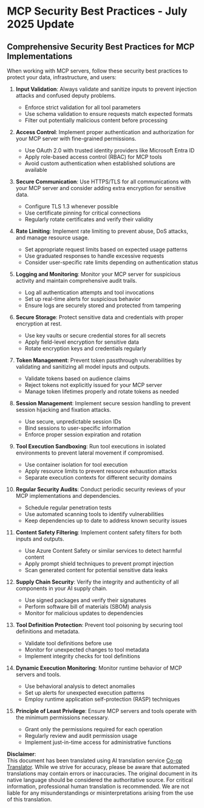 <!--
CO_OP_TRANSLATOR_METADATA:
{
  "original_hash": "c3f4ea5732d64bf965e8aa2907759709",
  "translation_date": "2025-07-17T13:45:05+00:00",
  "source_file": "02-Security/mcp-security-best-practices-2025.md",
  "language_code": "en"
}
-->
# MCP Security Best Practices - July 2025 Update

## Comprehensive Security Best Practices for MCP Implementations

When working with MCP servers, follow these security best practices to protect your data, infrastructure, and users:

1. **Input Validation**: Always validate and sanitize inputs to prevent injection attacks and confused deputy problems.
   - Enforce strict validation for all tool parameters
   - Use schema validation to ensure requests match expected formats
   - Filter out potentially malicious content before processing

2. **Access Control**: Implement proper authentication and authorization for your MCP server with fine-grained permissions.
   - Use OAuth 2.0 with trusted identity providers like Microsoft Entra ID
   - Apply role-based access control (RBAC) for MCP tools
   - Avoid custom authentication when established solutions are available

3. **Secure Communication**: Use HTTPS/TLS for all communications with your MCP server and consider adding extra encryption for sensitive data.
   - Configure TLS 1.3 whenever possible
   - Use certificate pinning for critical connections
   - Regularly rotate certificates and verify their validity

4. **Rate Limiting**: Implement rate limiting to prevent abuse, DoS attacks, and manage resource usage.
   - Set appropriate request limits based on expected usage patterns
   - Use graduated responses to handle excessive requests
   - Consider user-specific rate limits depending on authentication status

5. **Logging and Monitoring**: Monitor your MCP server for suspicious activity and maintain comprehensive audit trails.
   - Log all authentication attempts and tool invocations
   - Set up real-time alerts for suspicious behavior
   - Ensure logs are securely stored and protected from tampering

6. **Secure Storage**: Protect sensitive data and credentials with proper encryption at rest.
   - Use key vaults or secure credential stores for all secrets
   - Apply field-level encryption for sensitive data
   - Rotate encryption keys and credentials regularly

7. **Token Management**: Prevent token passthrough vulnerabilities by validating and sanitizing all model inputs and outputs.
   - Validate tokens based on audience claims
   - Reject tokens not explicitly issued for your MCP server
   - Manage token lifetimes properly and rotate tokens as needed

8. **Session Management**: Implement secure session handling to prevent session hijacking and fixation attacks.
   - Use secure, unpredictable session IDs
   - Bind sessions to user-specific information
   - Enforce proper session expiration and rotation

9. **Tool Execution Sandboxing**: Run tool executions in isolated environments to prevent lateral movement if compromised.
   - Use container isolation for tool execution
   - Apply resource limits to prevent resource exhaustion attacks
   - Separate execution contexts for different security domains

10. **Regular Security Audits**: Conduct periodic security reviews of your MCP implementations and dependencies.
    - Schedule regular penetration tests
    - Use automated scanning tools to identify vulnerabilities
    - Keep dependencies up to date to address known security issues

11. **Content Safety Filtering**: Implement content safety filters for both inputs and outputs.
    - Use Azure Content Safety or similar services to detect harmful content
    - Apply prompt shield techniques to prevent prompt injection
    - Scan generated content for potential sensitive data leaks

12. **Supply Chain Security**: Verify the integrity and authenticity of all components in your AI supply chain.
    - Use signed packages and verify their signatures
    - Perform software bill of materials (SBOM) analysis
    - Monitor for malicious updates to dependencies

13. **Tool Definition Protection**: Prevent tool poisoning by securing tool definitions and metadata.
    - Validate tool definitions before use
    - Monitor for unexpected changes to tool metadata
    - Implement integrity checks for tool definitions

14. **Dynamic Execution Monitoring**: Monitor runtime behavior of MCP servers and tools.
    - Use behavioral analysis to detect anomalies
    - Set up alerts for unexpected execution patterns
    - Employ runtime application self-protection (RASP) techniques

15. **Principle of Least Privilege**: Ensure MCP servers and tools operate with the minimum permissions necessary.
    - Grant only the permissions required for each operation
    - Regularly review and audit permission usage
    - Implement just-in-time access for administrative functions

**Disclaimer**:  
This document has been translated using AI translation service [Co-op Translator](https://github.com/Azure/co-op-translator). While we strive for accuracy, please be aware that automated translations may contain errors or inaccuracies. The original document in its native language should be considered the authoritative source. For critical information, professional human translation is recommended. We are not liable for any misunderstandings or misinterpretations arising from the use of this translation.